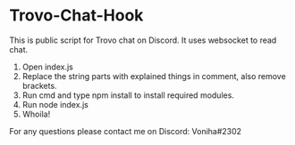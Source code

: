 # Trovo-Chat-Hook
This is public script for Trovo chat on Discord. It uses websocket to read chat.

1. Open index.js
2. Replace the string parts with explained things in comment, also remove brackets.
3. Run cmd and type npm install to install required modules.
4. Run node index.js
5. Whoila!

For any questions please contact me on Discord: Voniha#2302
